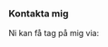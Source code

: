### Kontakta mig

Ni kan få tag på mig via:

[<i class="fab fa-linkedin fa-2x"></i>][1]
[<i class="fab fa-facebook fa-2x"></i>][2]
[<i class="fab fa-twitter fa-2x"></i>][3]

[1]: https://www.linkedin.com/in/sandra-szu-199b1aa3/ "Linkedin"
[2]: https://www.facebook.com/sandra.szu "Facebook"
[3]: https://twitter.com/Vaellenne "Twitter"
